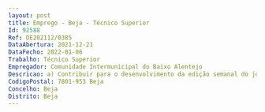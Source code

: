 ```yaml
--- 
layout: post
title: Emprego - Beja - Técnico Superior
Id: 92588
Ref: OE202112/0385
DataAbertura: 2021-12-21
DataFecho: 2022-01-06
Trabalho: Técnico Superior
Empregador: Comunidade Intermunicipal do Baixo Alentejo
Descricao: a) Contribuir para o desenvolvimento da edição semanal do jornal “Diário do Alentejo”, na plena observância do estatuto editorial do jornal, do Código Deontológico dos Jornalistas Portugueses, da Lei de Imprensa, do Estatuto do Jornalista e demais legislação aplicável ao setor b) Apoiar na definição das abordagens e dos temas jornalísticos que integram cada edição do jornal, com autonomia, rigor e isenção, quer em termos de texto, de fotografia, de vídeo, de ilustração ou de qualquer outro recurso editorial c) Paginar cada edição do jornal e articular o fecho de edição com a empresa gráfica, distribuidora e expedidora d) Dinamizar o website institucional do “Diário do Alentejo”, fazendo o interagir com as redes sociais onde o jornal tem presença e) Garantir a presença do “Diário do Alentejo” nas dinâmicas sociais e culturais da região f) Apoiar na elaboração do relatório de atividades e apresentar balanço de atividades g) Submeter à apreciação superior, propostas relacionadas com aquisição de bens e serviços h) Organizar o arquivo fotográfico e documental do jornal.
CodigoPostal: 7801-953 Beja
Concelho: Beja
Distrito: Beja
--- 
```

